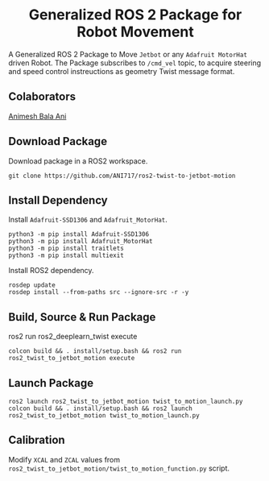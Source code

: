 <p align="center">
  <h1 align="center">Generalized ROS 2 Package for Robot Movement</h1>
</p>

A Generalized ROS 2 Package to Move `Jetbot` or any `Adafruit MotorHat` driven Robot. The Package subscribes to `/cmd_vel` topic, to acquire steering and speed control instreuctions as geometry Twist message format.

## Colaborators
[Animesh Bala Ani](https://www.linkedin.com/in/ani717/)

## Download Package
Download package in a ROS2 workspace.
```
git clone https://github.com/ANI717/ros2-twist-to-jetbot-motion
```

## Install Dependency
Install `Adafruit-SSD1306` and `Adafruit_MotorHat`.
```
python3 -m pip install Adafruit-SSD1306
python3 -m pip install Adafruit_MotorHat
python3 -m pip install traitlets
python3 -m pip install multiexit
```
Install ROS2 dependency.
```
rosdep update
rosdep install --from-paths src --ignore-src -r -y
```

## Build, Source & Run Package
ros2 run ros2_deeplearn_twist execute
```
colcon build && . install/setup.bash && ros2 run ros2_twist_to_jetbot_motion execute
```

## Launch Package
```
ros2 launch ros2_twist_to_jetbot_motion twist_to_motion_launch.py
colcon build && . install/setup.bash && ros2 launch ros2_twist_to_jetbot_motion twist_to_motion_launch.py
```

## Calibration
Modify `XCAL` and `ZCAL` values from `ros2_twist_to_jetbot_motion/twist_to_motion_function.py` script.
